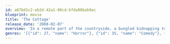 ```yaml
---
id: a87bd1c2-eb2d-42a1-90cd-bfda98bab9ac
blueprint: movie
title: 'The Cottage'
release_date: '2008-02-07'
overview: 'In a remote part of the countryside, a bungled kidnapping turns into a living nightmare for four central characters when they cross paths with a psychopathic farmer and all hell breaks loose.'
genres: '[{"id": 27, "name": "Horror"}, {"id": 35, "name": "Comedy"}, {"id": 80, "name": "Crime"}, {"id": 53, "name": "Thriller"}]'
---
```

